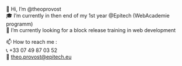 👋  Hi, I’m @theoprovost  <br>
🎓  I’m currently in then end of my 1st year @Epitech (WebAcademie programm)  <br>
👀  I’m currently looking for a block release training in web development  <br>

📫  How to reach me :  <br>
  📞  +33 07 49 87 03 52  <br>
  📩  theo.provost@epitech.eu  <br> 
